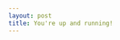 ```yaml
---
layout: post
title: You're up and running!
---
```


<!--- Next you can update your site name, avatar and other options using the _config.yml file in the root of your repository (shown below). --->

<!---![_config.yml]({{ site.baseurl }}/images/config.png) --->

<!---The easiest way to make your first post is to edit this one. Go into /_posts/ and update the Hello World markdown file. For more instructions head over to the [Jekyll Now repository](https://github.com/barryclark/jekyll-now) on GitHub. --->

